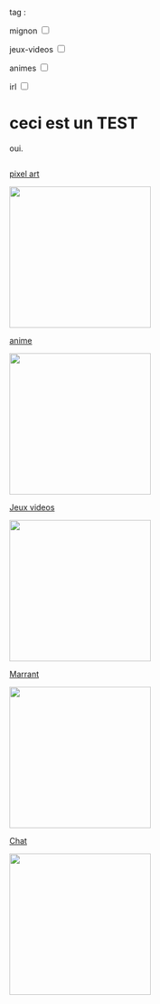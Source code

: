 <html>
    <head> 
    <link rel="icon" type="image/png" sizes="16x16" href="https://lh3.googleusercontent.com/proxy/p2Py6H9WxxxjuUxtelVodHTs1c8b_lOJ1pIQTIq07s4lLAzo-icJBoFF_-yLO6e4_p5UbG4k4KHaaU0I1VbId5CsayqisW6ftjvaI42sMk0EYi5p4SQ">
    </head>
<body>
<form 
    <input name= »q » type= »text » size= »15″ placeholder= »search… » />
</form>
  
   <p>tag :</p>
  <p> mignon <input type="checkbox"/></p>
  <p> jeux-videos <input type="checkbox"/></p>
  <p> animes <input type="checkbox"/></p>
  <p> irl <input type="checkbox"/></p>
  
<h1> ceci est un TEST</h1>
<p>oui.</p>
    
   <img
  src="https://interactive-examples.mdn.mozilla.net/media/cc0-images/grapefruit-slice-332-332.jpg"
  alt=""
  usemap="exemple-map-1" />
<map name="exemple-map-1">
  <area shape="rect" coords="10, 5, 20, 15"
    href="https://nsi-team.github.io/GIF_mignon/" alt="" />
</map>
    
   <p></p>
   <p><a href="https://nsi-team.github.io/Pixel_Art/">pixel art</a></p>
<img class="project-pic" src="https://img.cloudygif.com/full/f254e23e6c781897.gif" style="width: 250px;" />

   <a href="https://nsi-team.github.io/Anime/">anime</a>
<p></p>
<img class="project-pic" src="https://media.tenor.com/images/4fd49de4149a6d348e04f2465a3970af/tenor.gif" style="width: 250px;" />

   <a href="https://nsi-team.github.io/Jeux_Videos/">Jeux videos</a>
<p></p>
<img class="project-pic" src="https://m.gifmania.be/Gif-Animes-Jeux-Video/Animations-Jeux-Video-Arcade-Classiques/Images-Gif-Jeux-Video-Classiques/Jeux-Video-Classiques-67074.gif" style="width: 250px;" />

   <a href="https://nsi-team.github.io/Marrant/">Marrant</a>
<p></p>
<img class="project-pic" src="https://encrypted-tbn0.gstatic.com/images?q=tbn:ANd9GcSCjWRQ5XYvEtwrLggzYBbzdHnc6tXiQsbblg&usqp=CAU" style="width: 250px;" />

   <a href="https://nsi-team.github.io/Chat/">Chat</a>
<p></p>
<img class="project-pic" src="https://data.photofunky.net/output/image/e/b/c/c/ebcc2e/photofunky.gif" style="width: 250px;" />

<p></p>
<script src="script.js"></script>
